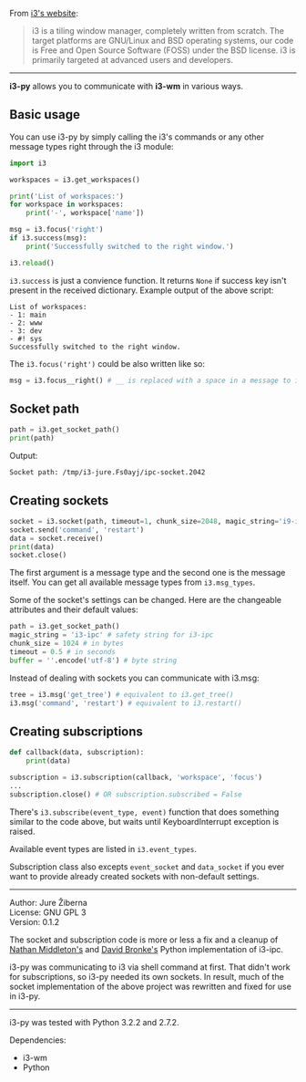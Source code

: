 From [i3's website](http://i3wm.org/):

> i3 is a tiling window manager, completely written from scratch. The target
> platforms are GNU/Linux and BSD operating systems, our code is Free and Open
> Source Software (FOSS) under the BSD license. i3 is primarily targeted at
> advanced users and developers.

--------------------------------------------------------------------------------

__i3-py__ allows you to communicate with __i3-wm__ in various ways.


Basic usage
-----------

You can use i3-py by simply calling the i3's commands or any other message types
right through the i3 module:

```python
import i3

workspaces = i3.get_workspaces()

print('List of workspaces:')
for workspace in workspaces:
    print('-', workspace['name'])

msg = i3.focus('right')
if i3.success(msg):
    print('Successfully switched to the right window.')

i3.reload()
```

`i3.success` is just a convience function. It returns `None` if success key
isn't present in the received dictionary. Example output of the above script:

	List of workspaces:
	- 1: main
	- 2: www
	- 3: dev
	- #! sys
	Successfully switched to the right window.

The `i3.focus('right')` could be also written like so:

```python
msg = i3.focus__right() # __ is replaced with a space in a message to i3-wm
```


Socket path
-----------

```python
path = i3.get_socket_path()
print(path)
```

Output:

	Socket path: /tmp/i3-jure.Fs0ayj/ipc-socket.2042


Creating sockets
----------------

```python
socket = i3.socket(path, timeout=1, chunk_size=2048, magic_string='i9-ipc')
socket.send('command', 'restart')
data = socket.receive()
print(data)
socket.close()
```

The first argument is a message type and the second one is the message itself.
You can get all available message types from `i3.msg_types`.

Some of the socket's settings can be changed. Here are the changeable attributes
and their default values:

```python
path = i3.get_socket_path()
magic_string = 'i3-ipc' # safety string for i3-ipc
chunk_size = 1024 # in bytes
timeout = 0.5 # in seconds
buffer = ''.encode('utf-8') # byte string
```

Instead of dealing with sockets you can communicate with i3.msg:

```python
tree = i3.msg('get_tree') # equivalent to i3.get_tree()
i3.msg('command', 'restart') # equivalent to i3.restart()
```


Creating subscriptions
----------------------

```python
def callback(data, subscription):
    print(data)

subscription = i3.subscription(callback, 'workspace', 'focus')
...
subscription.close() # OR subscription.subscribed = False
```

There's `i3.subscribe(event_type, event)` function that does something similar
to the code above, but waits until KeyboardInterrupt exception is raised.

Available event types are listed in `i3.event_types`.

Subscription class also excepts `event_socket` and `data_socket` if you ever
want to provide already created sockets with non-default settings.


--------------------------------------------------------------------------------

Author: Jure Žiberna  
License: GNU GPL 3  
Version: 0.1.2

The socket and subscription code is more or less a fix and a cleanup of
[Nathan Middleton's](https://github.com/thepub/i3ipc) and
[David Bronke's](https://github.com/whitelynx/i3ipc) Python implementation of
i3-ipc.

i3-py was communicating to i3 via shell command at first. That didn't work for
subscriptions, so i3-py needed its own sockets. In result, much of the socket
implementation of the above project was rewritten and fixed for use in i3-py.


--------------------------------------------------------------------------------

i3-py was tested with Python 3.2.2 and 2.7.2.

Dependencies:

- i3-wm
- Python

